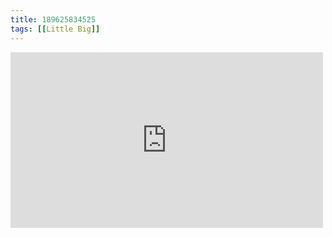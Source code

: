 ```yaml
---
title: 189625834525
tags: [[Little Big]]
---
```

<iframe allow="accelerometer; autoplay; clipboard-write; encrypted-media; gyroscope; picture-in-picture" allowfullscreen="" frameborder="0" height="281" id="youtube_iframe" src="https://www.youtube.com/embed/HoRyrCjOkdI?feature=oembed&amp;enablejsapi=1&amp;origin=https://safe.txmblr.com&amp;wmode=opaque" width="500"></iframe>